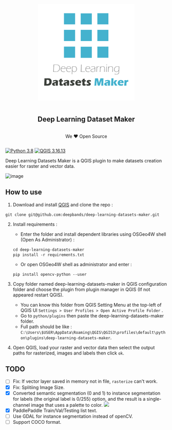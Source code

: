 ﻿<div align="center">
  <article style="display: flex; flex-direction: column; align-items: center; justify-content: center;">
      <p align="center"><img width="300" src="./docs/img/logo.png" /></p>
      <h1 style="width: 100%; text-align: center;">Deep Learning Dataset Maker</h1>
      <p align="center">We ❤️ Open Source</p>
  </article>
</div>

[![Python 3.8](https://img.shields.io/badge/python-3.8-red.svg)](https://www.python.org/downloads/release/python-380/) [![QGIS 3.16.13](https://img.shields.io/badge/qgis-3.16.13-green.svg)](https://www.qgis.org/)

Deep Learning Datasets Maker is a QGIS plugin to make datasets creation easier for raster and vector data.

![image](https://user-images.githubusercontent.com/13020265/145611943-5895b715-68d2-4de8-96a7-c7e6170936e1.png)

## How to use

1. Download and install [QGIS](https://www.qgis.org/en/site/) and clone the repo :
``` git
git clone git@github.com:deepbands/deep-learning-datasets-maker.git
```
2. Install requirements :
   - Enter the folder and install dependent libraries using OSGeo4W shell (Open As Administrator) :
   ``` shell
   cd deep-learning-datasets-maker
   pip install -r requirements.txt
   ```
   - Or open OSGeo4W shell as administrator and enter :
    ``` shell
    pip install opencv-python --user
    ```

3. Copy folder named deep-learning-datasets-maker in QGIS configuration folder and choose the plugin from plugin manager in QGIS (If not appeared restart QGIS).
   - You can know this folder from QGIS Setting Menu at the top-left of QGIS UI `Settings > User Profiles > Open Active Profile Folder` .
   - Go to `python/plugins` then paste the deep-learning-datasets-maker folder.
   - Full path should be like : `C:\Users\$USER\AppData\Roaming\QGIS\QGIS3\profiles\default\python\plugins\deep-learning-datasets-maker`.

4. Open QGIS, load your raster and vector data then select the output paths for rasterized, images and labels then click `ok`.

## TODO

- [ ] Fix: If vector layer saved in memory not in file, `rasterize` can't work.
- [X] Fix: Splitiing Image Size.
- [X] Converted semantic segmentation (0 and 1) to instance segmentation for labels (the original label is 0/255) option, and the result is a single-channel image that uses a palette to color. ![](https://s3.bmp.ovh/imgs/2021/09/008c5b768b7e477a.png)
- [X] PaddlePaddle Train/Val/Testing list text.
- [ ] Use GDAL for instance segmentation instead of openCV.
- [ ] Support COCO format.
